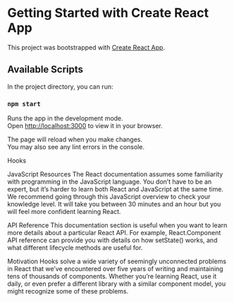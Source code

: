 # Getting Started with Create React App

This project was bootstrapped with [Create React App](https://github.com/facebook/create-react-app).

## Available Scripts

In the project directory, you can run:

### `npm start`

Runs the app in the development mode.\
Open [http://localhost:3000](http://localhost:3000) to view it in your browser.

The page will reload when you make changes.\
You may also see any lint errors in the console.

Hooks

JavaScript Resources The React documentation assumes some familiarity with programming in the JavaScript language. You don’t have to be an expert, but it’s harder to learn both React and JavaScript at the same time. We recommend going through this JavaScript overview to check your knowledge level. It will take you between 30 minutes and an hour but you will feel more confident learning React.

API Reference This documentation section is useful when you want to learn more details about a particular React API. For example, React.Component API reference can provide you with details on how setState() works, and what different lifecycle methods are useful for.

Motivation Hooks solve a wide variety of seemingly unconnected problems in React that we’ve encountered over five years of writing and maintaining tens of thousands of components. Whether you’re learning React, use it daily, or even prefer a different library with a similar component model, you might recognize some of these problems.

